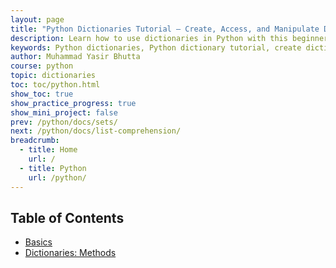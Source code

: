 ```yaml
---
layout: page
title: "Python Dictionaries Tutorial – Create, Access, and Manipulate Dictionary Data"
description: Learn how to use dictionaries in Python with this beginner-friendly guide. Discover how to create, access, update, and manipulate dictionary data with practical examples and tips. Perfect for students and professionals to master Python dictionaries.
keywords: Python dictionaries, Python dictionary tutorial, create dictionary in Python, access dictionary values, update dictionary Python, manipulate dictionary Python, Python dictionary examples, beginner Python dictionaries, Python data structures, learn Python dictionaries
author: Muhammad Yasir Bhutta
course: python
topic: dictionaries
toc: toc/python.html
show_toc: true
show_practice_progress: true
show_mini_project: false
prev: /python/docs/sets/
next: /python/docs/list-comprehension/
breadcrumb:
  - title: Home
    url: /
  - title: Python
    url: /python/
---
```

## Table of Contents

- [Basics](dict-basics.md)
- [Dictionaries: Methods](dict-methods.md)